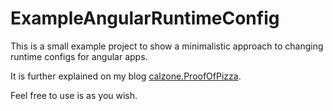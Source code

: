# ExampleAngularRuntimeConfig

This is a small example project to show a minimalistic approach to changing runtime configs for angular apps.

It is further explained on my blog [calzone.ProofOfPizza](https://calzone.proofofpizza.com/).

Feel free to use is as you wish.

